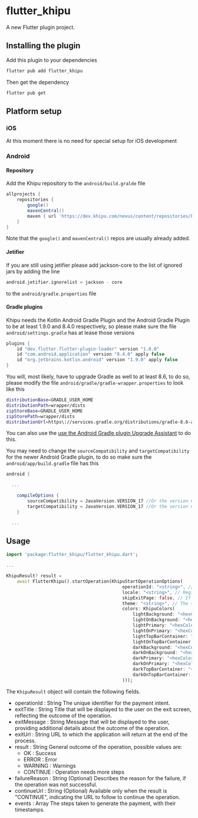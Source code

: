 # flutter_khipu

A new Flutter plugin project.

## Installing the plugin

Add this plugin to your dependencies

```bash
flutter pub add flutter_khipu
```

Then get the dependency

```bash
flutter pub get
```

## Platform setup

### iOS

At this moment there is no need for special setup for iOS development

### Android

#### Repository

Add the Khipu repository to the `android/build.gralde` file

```groovy
allprojects {
    repositories {
        google()
        mavenCentral()
        maven { url 'https://dev.khipu.com/nexus/content/repositories/khenshin' }
    }
}
```

Note that the `google()` and `mavenCentral()` repos are usually already added.

#### Jetifier

If you are still using jetifier please add jackson-core to the list of ignored jars by adding the line

```groovy
android.jetifier.ignorelist = jackson - core
```

to the `android/gradle.properties` file

#### Gradle plugins

Khipu needs the Kotlin Android Gradle Plugin and the Android Gradle Plugin to be at least 1.9.0 and 8.4.0 respectively, so please make sure the file `android/settings.gradle` has at lease those versions

```groovy
plugins {
    id "dev.flutter.flutter-plugin-loader" version "1.0.0"
    id "com.android.application" version "8.4.0" apply false
    id "org.jetbrains.kotlin.android" version "1.9.0" apply false
}
```

You will, most likely, have to upgrade Gradle as well to at least 8.6, to do so, please modify the file `android/gradle/gradle-wrapper.properties` to look like this

```bash
distributionBase=GRADLE_USER_HOME
distributionPath=wrapper/dists
zipStoreBase=GRADLE_USER_HOME
zipStorePath=wrapper/dists
distributionUrl=https\://services.gradle.org/distributions/gradle-8.6-all.zip
```

You can also use the [use the Android Gradle plugin Upgrade Assistant](https://developer.android.com/build/agp-upgrade-assistant) to do this.

You may need to change the `sourceCompatibility` and `targetCompatibility` for the newer Android Gradle plugin, to do so make sure the `android/app/build.gradle` file has this

```groovy
android {

  ...

    compileOptions {
        sourceCompatibility = JavaVersion.VERSION_17 //Or the version needed for the AGP of your choose
        targetCompatibility = JavaVersion.VERSION_17 //Or the version needed for the AGP of your choose
    }

  ...
```


## Usage


```dart
import 'package:flutter_khipu/flutter_khipu.dart';

...

KhipuResult? result =
    await FlutterKhipu().startOperation(KhipuStartOperationOptions(
                                            operationId: "<string>", // The unique identifier of the payment intent
                                            locale: "<string>", // Regional settings for the interface language. The standard format combines an ISO 639-1 language code and an ISO 3166 country code. For example, "es_CL" for Spanish (Chile).
                                            skipExitPage: false, // If true, skips the exit page at the end of the payment process, whether successful or failed.
                                            theme: "<string>", // The theme of the interface, can be light, dark or system
                                            colors: KhipuColors(
                                                lightBackground: "<hexColor>", //Optional General background color in light mode
                                                lightOnBackground: "<hexColor>", //Optional Color of elements on the general background in light mode
                                                lightPrimary: "<hexColor>", //Optional Primary color in light mode.
                                                lightOnPrimary: "<hexColor>", //Optional Color of elements on the primary color in light mode.
                                                lightTopBarContainer: "<hexColor>", //Optional Background color for the top bar in light mode.
                                                lightOnTopBarContainer: "<hexColor>", //Optional Color of the elements on the top bar in light mode.
                                                darkBackground: "<hexColor>", //Optional General background color in dark mode
                                                darkOnBackground: "<hexColor>", //Optional Color of elements on the general background in dark mode
                                                darkPrimary: "<hexColor>", //Optional Primary color in dark mode.
                                                darkOnPrimary: "<hexColor>", //Optional Color of elements on the primary color in dark mode.
                                                darkTopBarContainer: "<hexColor>", //Optional Background color for the top bar in dark mode.
                                                darkOnTopBarContainer: "<hexColor>", //Optional Color of the elements on the top bar in dark mode.
                                            )));

```

The `KhipuResult` object will contain the following fields.

- operationId : String The unique identifier for the payment intent.
- exitTitle : String Title that will be displayed to the user on the exit screen, reflecting the outcome of the operation.
- exitMessage : String Message that will be displayed to the user, providing additional details about the outcome of the operation.
- exitUrl : String URL to which the application will return at the end of the process.
- result : String General outcome of the operation, possible values are:
  - OK : Success
  - ERROR : Error
  - WARNING : Warnings
  - CONTINUE : Operation needs more steps
- failureReason : String (Optional) Describes the reason for the failure, if the operation was not successful.
- continueUrl : String (Optional) Available only when the result is "CONTINUE", indicating the URL to follow to continue the operation.
- events : Array The steps taken to generate the payment, with their timestamps.

